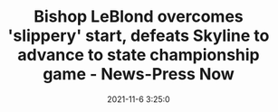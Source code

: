 ---
"title": "Bishop LeBlond overcomes 'slippery' start, defeats Skyline to advance to state championship game - News-Press Now"
"date": "2021-11-6 3:25:0"
"feed_name": "GOOGLENEWSDRILLING"
"feed_website": "https://news.google.com/search?q=drilling%2Bincident&hl=en-US&gl=US&ceid=US:en"
"feed_rss": "https://news.google.com/rss/search?q=drilling%2Bincident&hl=en-US&gl=US&ceid=US:en"
"link": "https://www.newspressnow.com/sports/high_school/bishop_leblond_golden_eagles/bishop-leblond-overcomes-slippery-start-defeats-skyline-to-advance-to-state-championship-game/article_2b1bf39c-3eb1-11ec-b592-5b8037780f0c.html"
"source": "{'href': 'https://www.newspressnow.com', 'title': 'News-Press Now'}"
"file": "_posts/2021-1-1-1c29df4b01b7f7d0296a09be4565668c9e3ca450.md"
"accident": "0"
"drilling": "0"
"dead": "0"
"injured": "0"
"arrested": "0"
"place": "unknown place"
"where": "unknown site"
"causes": "unknown"
"place_uri": "unknown place"
---